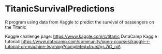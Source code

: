 # TitanicSurvivalPredictions
R program using data from Kaggle to predict the survival of passengers on the Titanic

Kaggle challenge page: https://www.kaggle.com/c/titanic
DataCamp Kaggle tutorial: https://www.datacamp.com/community/open-courses/kaggle-r-tutorial-on-machine-learning?completed=true#gs.7iO_niA
